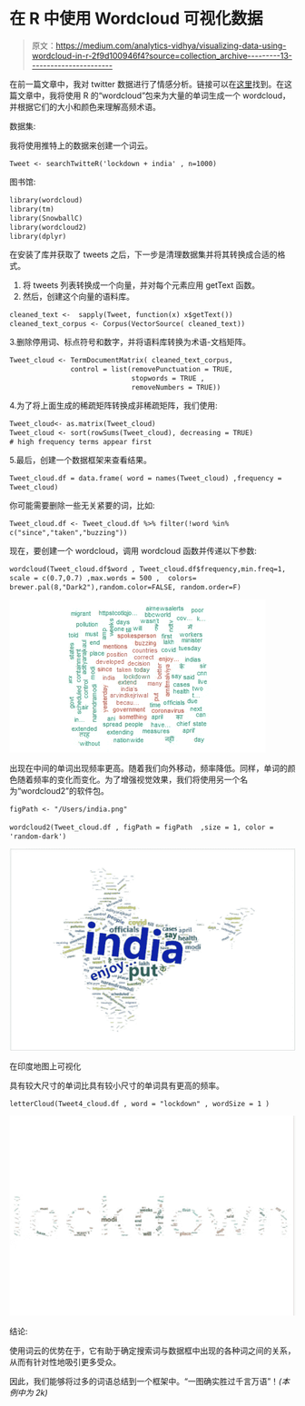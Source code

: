 # 在 R 中使用 Wordcloud 可视化数据

> 原文：<https://medium.com/analytics-vidhya/visualizing-data-using-wordcloud-in-r-2f9d100946f4?source=collection_archive---------13----------------------->

在前一篇文章中，我对 twitter 数据进行了情感分析。链接可以在[这里](/@suyash.m20/sentiment-analysis-of-twitter-data-359fa9f86bd6)找到。在这篇文章中，我将使用 R 的“wordcloud”包来为大量的单词生成一个 wordcloud，并根据它们的大小和颜色来理解高频术语。

数据集:

我将使用推特上的数据来创建一个词云。

```
Tweet <- searchTwitteR('lockdown + india' , n=1000)
```

图书馆:

```
library(wordcloud)
library(tm)
library(SnowballC)
library(wordcloud2)
library(dplyr)
```

在安装了库并获取了 tweets 之后，下一步是清理数据集并将其转换成合适的格式。

1.  将 tweets 列表转换成一个向量，并对每个元素应用 getText 函数。
2.  然后，创建这个向量的语料库。

```
cleaned_text <-  sapply(Tweet, function(x) x$getText())
cleaned_text_corpus <- Corpus(VectorSource( cleaned_text))
```

3.删除停用词、标点符号和数字，并将语料库转换为术语-文档矩阵。

```
Tweet_cloud <- TermDocumentMatrix( cleaned_text_corpus,
               control = list(removePunctuation = TRUE, 
                              stopwords = TRUE , 
                              removeNumbers = TRUE))
```

4.为了将上面生成的稀疏矩阵转换成非稀疏矩阵，我们使用:

```
Tweet_cloud<- as.matrix(Tweet_cloud)
Tweet_cloud <- sort(rowSums(Tweet_cloud), decreasing = TRUE)
# high frequency terms appear first
```

5.最后，创建一个数据框架来查看结果。

```
Tweet_cloud.df = data.frame( word = names(Tweet_cloud) ,frequency = Tweet_cloud)
```

你可能需要删除一些无关紧要的词，比如:

```
Tweet_cloud.df <- Tweet_cloud.df %>% filter(!word %in% c("since","taken","buzzing"))
```

现在，要创建一个 wordcloud，调用 wordcloud 函数并传递以下参数:

```
wordcloud(Tweet_cloud.df$word , Tweet_cloud.df$frequency,min.freq=1,  scale = c(0.7,0.7) ,max.words = 500 ,  colors= brewer.pal(8,"Dark2"),random.color=FALSE, random.order=F)
```

![](img/796f9dd4d771bd3203ceb8721b4b7765.png)

出现在中间的单词出现频率更高。随着我们向外移动，频率降低。同样，单词的颜色随着频率的变化而变化。为了增强视觉效果，我们将使用另一个名为“wordcloud2”的软件包。

```
figPath <- "/Users/india.png" 

wordcloud2(Tweet_cloud.df , figPath = figPath  ,size = 1, color = 'random-dark')
```

![](img/93795cbc62465fc459620f78086d8d6e.png)

在印度地图上可视化

具有较大尺寸的单词比具有较小尺寸的单词具有更高的频率。

```
letterCloud(Tweet4_cloud.df , word = "lockdown" , wordSize = 1 )
```

![](img/f9c118aadc4f7cb3ea054bf0dbf19255.png)

结论:

使用词云的优势在于，它有助于确定搜索词与数据框中出现的各种词之间的关系，从而有针对性地吸引更多受众。

因此，我们能够将过多的词语总结到一个框架中。“一图确实胜过千言万语”！*(本例中为 2k)*